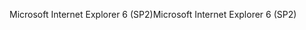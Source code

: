<span data-ttu-id="a8fe8-101">Microsoft Internet Explorer 6 (SP2)</span><span class="sxs-lookup"><span data-stu-id="a8fe8-101">Microsoft Internet Explorer 6 (SP2)</span></span>